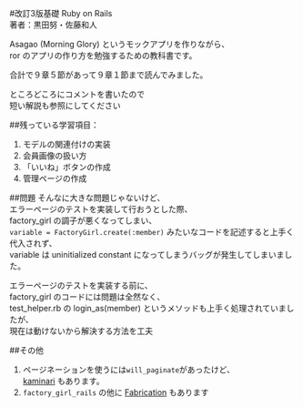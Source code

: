 #改訂3版基礎 Ruby on Rails <br> 著者：黒田努・佐藤和人

Asagao (Morning Glory) というモックアプリを作りながら、<br>
ror のアプリの作り方を勉強するための教科書です。

合計で９章５節があって９章１節まで読んでみました。

ところどころにコメントを書いたので<br>
短い解説も参照にしてください

##残っている学習項目： <br>
1. モデルの関連付けの実装 <br>
2. 会員画像の扱い方 <br>
3. 「いいね」ボタンの作成 <br>
4. 管理ページの作成 <br>

##問題
そんなに大きな問題じゃないけど、<br>
エラーページのテストを実装して行おうとした際、<br>
factory_girl の調子が悪くなってしまい、<br>
`variable = FactoryGirl.create(:member)` みたいなコードを記述すると上手く代入されず、<br>
variable は uninitialized constant になってしまうバッグが発生してしまいました。

エラーページのテストを実装する前に、<br>
factory_girl のコードには問題は全然なく、<br>
test_helper.rb の login_as(member) というメソッドも上手く処理されていましたが、<br>
現在は動けないから解決する方法を工夫

##その他
1. ページネーションを使うには`will_paginate`があったけど、<br>
<a href="https://github.com/amatsuda/kaminari" target="_blank">kaminari</a> もあります。
2. `factory_girl_rails` の他に <a href="http://www.fabricationgem.org/" target="_blank">Fabrication</a> もあります
